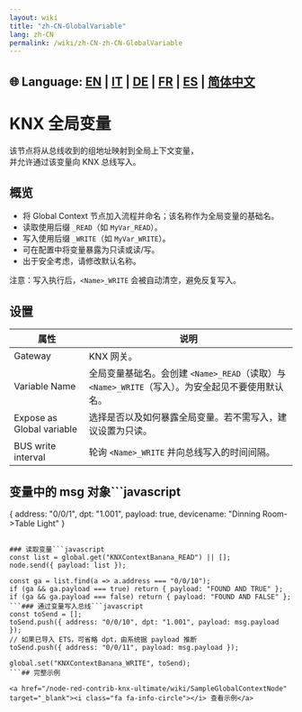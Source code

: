 ```yaml
---
layout: wiki
title: "zh-CN-GlobalVariable"
lang: zh-CN
permalink: /wiki/zh-CN-zh-CN-GlobalVariable
---
```

🌐 Language: [EN](https://supergiovane.github.io/node-red-contrib-knx-ultimate/wiki/GlobalVariable) | [IT](https://supergiovane.github.io/node-red-contrib-knx-ultimate/wiki/it-GlobalVariable) | [DE](https://supergiovane.github.io/node-red-contrib-knx-ultimate/wiki/de-GlobalVariable) | [FR](https://supergiovane.github.io/node-red-contrib-knx-ultimate/wiki/fr-GlobalVariable) | [ES](https://supergiovane.github.io/node-red-contrib-knx-ultimate/wiki/es-GlobalVariable) | [简体中文](https://supergiovane.github.io/node-red-contrib-knx-ultimate/wiki/zh-CN-GlobalVariable)
---


# KNX 全局变量

该节点将从总线收到的组地址映射到全局上下文变量，\
并允许通过该变量向 KNX 总线写入。

## 概览

- 将 Global Context 节点加入流程并命名；该名称作为全局变量的基础名。
- 读取使用后缀 `_READ`（如 `MyVar_READ`）。
- 写入使用后缀 `_WRITE`（如 `MyVar_WRITE`）。
- 可在配置中将变量暴露为只读或读/写。
- 出于安全考虑，请修改默认名称。

注意：写入执行后，`<Name>_WRITE` 会被自动清空，避免反复写入。

## 设置

| 属性 | 说明 |
|--|--|
| Gateway | KNX 网关。|
| Variable Name | 全局变量基础名。会创建 `<Name>_READ`（读取）与 `<Name>_WRITE`（写入）。为安全起见不要使用默认名。|
| Expose as Global variable | 选择是否以及如何暴露全局变量。若不需写入，建议设置为只读。|
| BUS write interval | 轮询 `<Name>_WRITE` 并向总线写入的时间间隔。|

## 变量中的 msg 对象```javascript
{
  address: "0/0/1",
  dpt: "1.001",
  payload: true,
  devicename: "Dinning Room->Table Light"
}
```## 快速用法

### 读取变量```javascript
const list = global.get("KNXContextBanana_READ") || [];
node.send({ payload: list });

const ga = list.find(a => a.address === "0/0/10");
if (ga && ga.payload === true) return { payload: "FOUND AND TRUE" };
if (ga && ga.payload === false) return { payload: "FOUND AND FALSE" };
```### 通过变量写入总线```javascript
const toSend = [];
toSend.push({ address: "0/0/10", dpt: "1.001", payload: msg.payload });
// 如果已导入 ETS，可省略 dpt，由系统据 payload 推断
toSend.push({ address: "0/0/11", payload: msg.payload });

global.set("KNXContextBanana_WRITE", toSend);
```## 完整示例

<a href="/node-red-contrib-knx-ultimate/wiki/SampleGlobalContextNode" target="_blank"><i class="fa fa-info-circle"></i> 查看示例</a>
